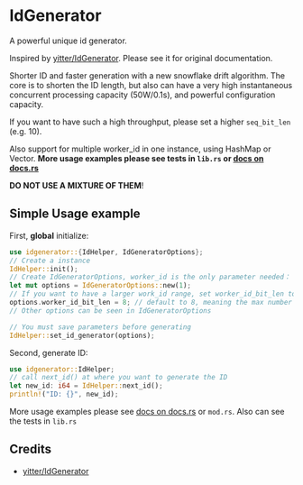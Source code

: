 ﻿# IdGenerator

A powerful unique id generator.

Inspired by [yitter/IdGenerator](https://github.com/yitter/IdGenerator). Please see it for original documentation.

Shorter ID and faster generation with a new snowflake drift algorithm. The core is to shorten the ID length, but also can have a very high instantaneous concurrent processing capacity (50W/0.1s), and powerful configuration capacity.

If you want to have such a high throughput, please set a higher `seq_bit_len` (e.g. 10).

Also support for multiple worker_id in one instance, using HashMap or Vector. **More usage examples please see tests in `lib.rs` or [docs on docs.rs](https://docs.rs/idgenerator)**

**DO NOT USE A MIXTURE OF THEM**!

## Simple Usage example

First, **global** initialize:

```rust
use idgenerator::{IdHelper, IdGeneratorOptions};
// Create a instance
IdHelper::init();
// Create IdGeneratorOptions, worker_id is the only parameter needed：
let mut options = IdGeneratorOptions::new(1);
// If you want to have a larger work_id range, set worker_id_bit_len to a larger number
options.worker_id_bit_len = 8; // default to 8, meaning the max number of work_id is 2^8 - 1
// Other options can be seen in IdGeneratorOptions

// You must save parameters before generating
IdHelper::set_id_generator(options);
```

Second, generate ID:

```rust
use idgenerator::IdHelper;
// call next_id() at where you want to generate the ID
let new_id: i64 = IdHelper::next_id();
println!("ID: {}", new_id);
```

More usage examples please see [docs on docs.rs](https://docs.rs/idgenerator) or `mod.rs`. Also can see the tests in `lib.rs`

## Credits

- [yitter/IdGenerator](https://github.com/yitter/IdGenerator)
